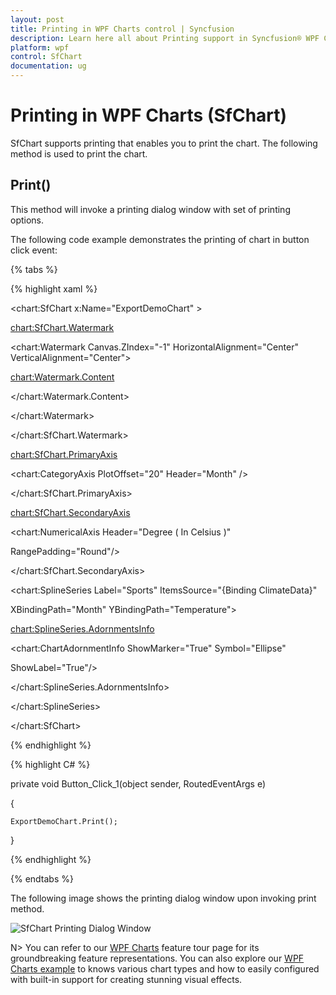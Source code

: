 ```yaml
---
layout: post
title: Printing in WPF Charts control | Syncfusion
description: Learn here all about Printing support in Syncfusion® WPF Charts (SfChart) control, its elements and more details.
platform: wpf
control: SfChart
documentation: ug
---
```


# Printing in WPF Charts (SfChart)

SfChart supports printing that enables you to print the chart. The following method is used to print the chart.

## Print()

This method will invoke a printing dialog window with set of printing options.

The following code example demonstrates the printing of chart in button click event:

{% tabs %}

{% highlight xaml %}

<chart:SfChart x:Name="ExportDemoChart" >

<chart:SfChart.Watermark>

<chart:Watermark Canvas.ZIndex="-1"  HorizontalAlignment="Center" VerticalAlignment="Center">

<chart:Watermark.Content>

<TextBlock Text="Climate Report" FontSize="60" Foreground="Gray" Opacity="0.5"></TextBlock>

</chart:Watermark.Content>

</chart:Watermark>

</chart:SfChart.Watermark>

<chart:SfChart.PrimaryAxis>

<chart:CategoryAxis  PlotOffset="20" Header="Month" />

</chart:SfChart.PrimaryAxis>

<chart:SfChart.SecondaryAxis>

<chart:NumericalAxis Header="Degree ( In Celsius )" 

RangePadding="Round"/>

</chart:SfChart.SecondaryAxis>

<!-- Add Series to the Chart-->

<chart:SplineSeries Label="Sports" ItemsSource="{Binding ClimateData}"         

XBindingPath="Month" YBindingPath="Temperature">

<chart:SplineSeries.AdornmentsInfo>

<chart:ChartAdornmentInfo  ShowMarker="True" Symbol="Ellipse" 

ShowLabel="True"/>

</chart:SplineSeries.AdornmentsInfo>

</chart:SplineSeries>

</chart:SfChart>

{% endhighlight %}

{% highlight C# %}

private void Button_Click_1(object sender, RoutedEventArgs e)

{

    ExportDemoChart.Print();

}

{% endhighlight %}

{% endtabs %}

The following image shows the printing dialog window upon invoking print method.

![SfChart Printing Dialog Window](Printing_images/Printing_img1.png)


N> You can refer to our [WPF Charts](https://www.syncfusion.com/wpf-controls/charts) feature tour page for its groundbreaking feature representations. You can also explore our [WPF Charts example](https://github.com/syncfusion/wpf-demos/tree/master/chart/Views/Exporting) to knows various chart types and how to easily configured with built-in support for creating stunning visual effects.